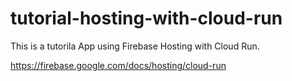 # tutorial-hosting-with-cloud-run

This is a tutorila App using Firebase Hosting with Cloud Run.

https://firebase.google.com/docs/hosting/cloud-run
